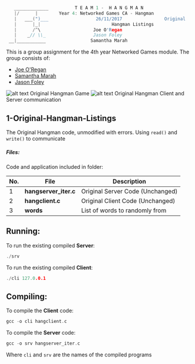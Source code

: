```c
   _____________          T E A M 1 -  H A N G M A N
   |/      |        Year 4: Networked Games CA - Hangman
   |   ___(")___                  26/11/2017			    Original
   |      |_| 							Hangman Listings
   |      /^\                    Joe O'Regan
   |    _// \\_                  Jason Foley
 __|___________                 Samantha Marah
```

This is a group assignment for the 4th year Networked Games module. The group consists of:
  * [Joe O'Regan](https://github.com/joeaoregan)
  * [Samantha Marah](https://github.com/jasfoley)
  * [Jason Foley](https://github.com/samanthamarah)

![alt text](https://raw.githubusercontent.com/joeaoregan/Yr4-NetworkGames-Hangman/master/Screenshots/1OriginalHangmanListings.png "Original Hangman Client and Server")
Original Hangman Game
![alt text](https://raw.githubusercontent.com/joeaoregan/Yr4-NetworkGames-Hangman/master/Screenshots/WireShark/1WiresharkCapture.png "Original Hangman Client and Server Communication")
Original Hangman Client and Server communication

## 1-Original-Hangman-Listings

The Original Hangman code, unmodified with errors. Using `read()` and `write()` to communicate

##### Files:

Code and application included in folder:

No. | File | Description 
--- | --- | ---
1 | **hangserver_iter.c** | Original Server Code (Unchanged)
2 | **hangclient.c** | Original Client Code (Unchanged)
3 | **words** | List of words to randomly from

## Running:
To run the existing compiled **Server**:
```c
./srv
```
To run the existing compiled **Client**: 
```c
./cli 127.0.0.1
```
## Compiling:
To compile the **Client** code:
```c
gcc -o cli hangclient.c
```
To compile the **Server** code:
```c
gcc -o srv hangserver_iter.c
```
Where `cli` and `srv` are the names of the compiled programs
